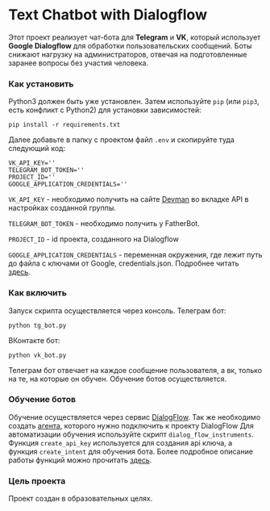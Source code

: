 # Text Chatbot with Dialogflow

Этот проект реализует чат-бота для **Telegram** и **VK**, который использует **Google Dialogflow** для обработки пользовательских сообщений. 
Боты снижают нагрузку на администраторов, отвечая на подготовленные заранее вопросы без участия человека.


### Как установить

Python3 должен быть уже установлен.
Затем используйте `pip` (или `pip3`, есть конфликт с Python2) для установки зависимостей:

```
pip install -r requirements.txt
```

Далее добавьте в папку с проектом файл `.env` и скопируйте туда следующий код:

```
VK_API_KEY=''
TELEGRAM_BOT_TOKEN=''
PROJECT_ID=''
GOOGLE_APPLICATION_CREDENTIALS=''
```

`VK_API_KEY` - необходимо получить на сайте [Devman](https://vk.com/) во вкладке API в настройках созданной группы. 

`TELEGRAM_BOT_TOKEN` - необходимо получить у FatherBot.

`PROJECT_ID` - id проекта, созданного на Dialogflow

`GOOGLE_APPLICATION_CREDENTIALS` - переменная окружения, где лежит путь до файла с ключами от Google, credentials.json. Подробнее читать [здесь](https://cloud.google.com/docs/authentication/api-keys).

### Как включить
Запуск скрипта осуществляется через консоль. 
Телеграм бот:
```
python tg_bot.py
```
ВКонтакте бот:
```
python vk_bot.py
```

Телеграм бот отвечает на каждое сообщение пользователя, а вк, только на те, на которые он обучен. Обучение ботов осуществляется.

### Обучение ботов

Обучение осуществляется через сервис [DialogFlow](https://dialogflow.cloud.google.com/#/login). Так же необходимо создать [агента](https://cloud.google.com/dialogflow/es/docs/quick/build-agent), которого нужно подключить к проекту DialogFlow Для автоматизации обучения используйте скрипт `dialog_flow_instruments`. Функция `create_api_key` используется для создания api ключа, а функция `create_intent` для обучения бота. Более подробное описание работы функций можно прочитать [здесь](https://cloud.google.com/dialogflow/es/docs/how/manage-intents#create_intent).


### Цель проекта

Проект создан в образовательных целях.